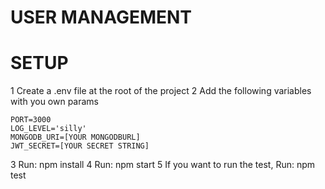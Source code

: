 # USER MANAGEMENT

# SETUP
1 Create a .env file at the root of the project
2 Add the following variables with you own params

    PORT=3000
    LOG_LEVEL='silly'
    MONGODB_URI=[YOUR MONGODBURL]
    JWT_SECRET=[YOUR SECRET STRING]

3 Run: npm install
4 Run: npm start
5 If you want to run the test, Run: npm test

